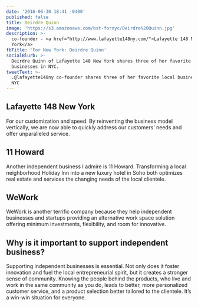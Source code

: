 ```yaml
---
date: '2016-06-30 18:41 -0400'
published: false
title: Deirdre Quinn
image: 'https://s3.amazonaws.com/bst-fornyc/Deirdre%20Quinn.jpg'
description: >-
  co-founder - <a href="http://www.lafayette148ny.com/">Lafayette 148 New
  York</a>
fbTitle: 'For New York: Deirdre Quinn'
socialBlurb: >-
  Deirdre Quinn of Lafayette 148 New York shares three of her favorite local
  businesses in NYC.
tweetText: >-
  .@lafayette148ny co-founder shares three of her favorite local businesses in
  NYC
---
```

## Lafayette 148 New York

For our customization and speed. By reinventing the business model vertically, we are now able to quickly address our customers’ needs and offer unparalleled service.

## 11 Howard

Another independent business I admire is 11 Howard. Transforming a local neighborhood Holiday Inn into a new luxury hotel in Soho both optimizes real estate and services the changing needs of the local clientele.

## WeWork

WeWork is another terrific company because they help independent businesses and startups providing an alternative work space solution offering minimum investments, flexibility, and room for innovative.

## Why is it important to support independent business?

Supporting independent businesses is essential. Not only does it foster innovation and fuel the local entrepreneurial spirit, but it creates a stronger sense of community. Knowing the people behind the products, who live and work in the same community as you do, leads to better, more personalized customer service, and a product selection better tailored to the clientele. It’s a win-win situation for everyone.
